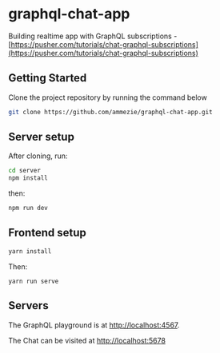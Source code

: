 # graphql-chat-app

Building realtime app with GraphQL subscriptions - [https://pusher.com/tutorials/chat-graphql-subscriptions](https://pusher.com/tutorials/chat-graphql-subscriptions)

## Getting Started

Clone the project repository by running the command below 

```bash
git clone https://github.com/ammezie/graphql-chat-app.git
```

## Server setup

After cloning, run:

```bash
cd server 
npm install
```

then:


```bash
npm run dev
```

## Frontend setup

```bash
yarn install
```

Then:

```
yarn run serve
```

## Servers

The GraphQL playground is at [http://localhost:4567](http://localhost:4567).

The Chat can be visited at [http://localhost:5678](http://localhost:5678)

